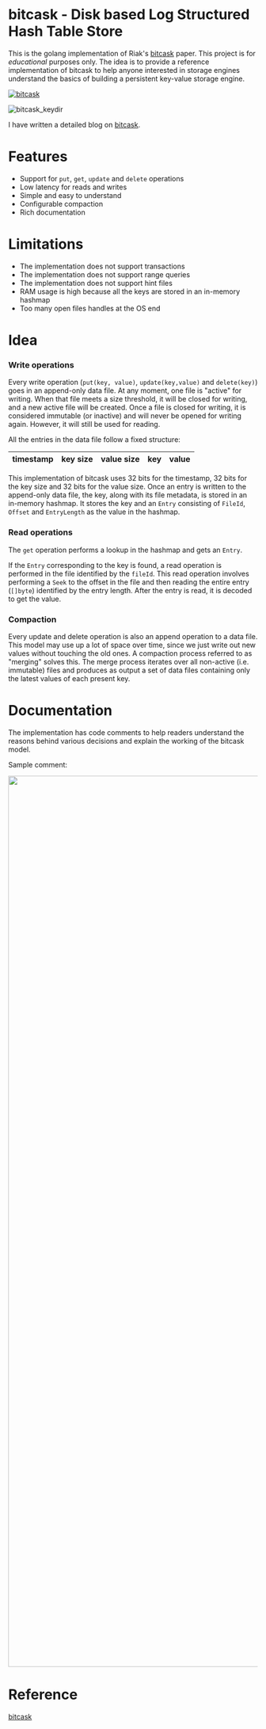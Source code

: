 # bitcask - Disk based Log Structured Hash Table Store
This is the golang implementation of Riak's [bitcask](https://riak.com/assets/bitcask-intro.pdf) paper. This project is for *educational* purposes only. The idea is to
provide a reference implementation of bitcask to help anyone interested in storage engines understand the basics of building a persistent key-value storage engine.

[![bitcask](https://github.com/SarthakMakhija/bitcask/actions/workflows/build.yml/badge.svg)](https://github.com/SarthakMakhija/bitcask/actions/workflows/build.yml)

![bitcask_keydir](https://user-images.githubusercontent.com/21108320/236152173-c48ec978-f1b3-4a6c-a31e-630af6e3bdce.png)

I have written a detailed blog on [bitcask](https://tech-lessons.in/blog/bitcask/).

# Features
- Support for `put`, `get`, `update` and `delete` operations
- Low latency for reads and writes
- Simple and easy to understand
- Configurable compaction
- Rich documentation

# Limitations
- The implementation does not support transactions
- The implementation does not support range queries
- The implementation does not support hint files
- RAM usage is high because all the keys are stored in an in-memory hashmap
- Too many open files handles at the OS end

# Idea

### Write operations
Every write operation (`put(key, value)`, `update(key,value)` and `delete(key)`) goes in an append-only data file.
At any moment, one file is "active" for writing. When that file meets a size threshold, it will be closed for writing, and a new active file will be created.
Once a file is closed for writing, it is considered immutable (or inactive) and will never be opened for writing again. However, it will still be used for reading.

All the entries in the data file follow a fixed structure:

| timestamp | key size      | value size | key | value     |
|-----------|------------|------------|-----|---------|

This implementation of bitcask uses 32 bits for the timestamp, 32 bits for the key size and 32 bits for the value size. Once an entry is written to the append-only data file, the key, along with its file metadata, is stored in an in-memory hashmap.
It stores the key and an `Entry` consisting of `FileId`, `Offset` and `EntryLength` as the value in the hashmap.

### Read operations
The `get` operation performs a lookup in the hashmap and gets an `Entry`.

If the `Entry` corresponding to the key is found, a read operation is performed in the file identified by the `fileId`. This read operation involves performing a `Seek` to the offset in the file and then reading the entire entry (`[]byte`) identified by the entry length. After the entry is read, it is decoded to get the value.

### Compaction
Every update and delete operation is also an append operation to a data file. This model may use up a lot of space over time, since we just write out new values without touching the old ones. A compaction process referred to as "merging" solves this. The merge process iterates over all non-active (i.e. immutable) files and produces as output a set of data files containing only the latest values of each present key.

# Documentation
The implementation has code comments to help readers understand the reasons behind various decisions and explain the working of the bitcask model.

Sample comment:

<img width="1800" src="https://user-images.githubusercontent.com/21108320/235490077-f47d3c12-d38f-4363-bea5-28cf5bddbba3.png">

# Reference
[bitcask](https://riak.com/assets/bitcask-intro.pdf)
